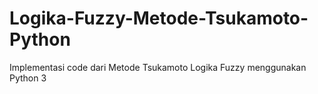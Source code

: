 # Logika-Fuzzy-Metode-Tsukamoto-Python

Implementasi code dari Metode Tsukamoto Logika Fuzzy menggunakan Python 3